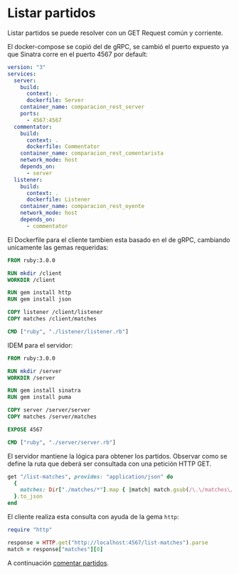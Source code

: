 # Listar partidos

Listar partidos se puede resolver con un GET Request común y corriente.

El docker-compose se copió del de gRPC, se cambió el puerto expuesto ya que Sinatra corre en el puerto 4567 por default:

```yml
version: "3"
services:
  server:
    build:
      context: .
      dockerfile: Server
    container_name: comparacion_rest_server
    ports:
      - 4567:4567
  commentator:
    build:
      context: .
      dockerfile: Commentator
    container_name: comparacion_rest_comentarista
    network_mode: host
    depends_on:
      - server
  listener:
    build:
      context: .
      dockerfile: Listener
    container_name: comparacion_rest_oyente
    network_mode: host
    depends_on:
      - commentator
```

El Dockerfile para el cliente tambien esta basado en el de gRPC, cambiando unicamente las gemas requeridas:

```Dockerfile
FROM ruby:3.0.0

RUN mkdir /client
WORKDIR /client

RUN gem install http
RUN gem install json

COPY listener /client/listener
COPY matches /client/matches

CMD ["ruby", "./listener/listener.rb"] 
```

IDEM para el servidor:
```Dockerfile
FROM ruby:3.0.0

RUN mkdir /server
WORKDIR /server

RUN gem install sinatra
RUN gem install puma

COPY server /server/server
COPY matches /server/matches

EXPOSE 4567

CMD ["ruby", "./server/server.rb"]
```

El servidor mantiene la lógica para obtener los partidos.
Observar como se define la ruta que deberá ser consultada con una petición HTTP GET.

```ruby
get "/list-matches", provides: "application/json" do
  {
    matches: Dir["./matches/*"].map { |match| match.gsub(/\.\/matches\//i, "") }.sort
  }.to_json
end
```

El cliente realiza esta consulta con ayuda de la gema `http`:
```ruby
require "http"

response = HTTP.get("http://localhost:4567/list-matches").parse
match = response["matches"][0]
```

A continuación [comentar partidos](comentar-partidos.md).